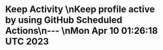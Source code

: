 # Keep Activity \nKeep profile active by using GitHub Scheduled Actions\n--- \nMon Apr 10 01:26:18 UTC 2023
